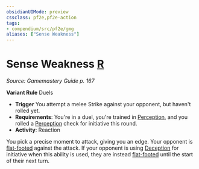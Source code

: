 ```yaml
---
obsidianUIMode: preview
cssclass: pf2e,pf2e-action
tags:
- compendium/src/pf2e/gmg
aliases: ["Sense Weakness"]
---
```

# Sense Weakness [R](/rules/core-rulebook/chapter-9-playing-the-game.md#Actions "Reaction")
*Source: Gamemastery Guide p. 167*  

**Variant Rule** Duels
- **Trigger** You attempt a melee Strike against your opponent, but haven't rolled yet.
- **Requirements**: You're in a duel, you're trained in [Perception](/compendium/skills.md#Perception), and you rolled a [Perception](/compendium/skills.md#Perception) check for initiative this round.
- **Activity**: Reaction

You pick a precise moment to attack, giving you an edge. Your opponent is [flat-footed](/rules/conditions.md#Flat-footed) against the attack. If your opponent is using [Deception](/compendium/skills.md#Deception) for initiative when this ability is used, they are instead [flat-footed](/rules/conditions.md#Flat-footed) until the start of their next turn.